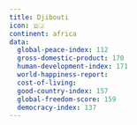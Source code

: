 ```yaml
---
title: Djibouti
icon: 🇩🇯
continent: africa
data:
  global-peace-index: 112
  gross-domestic-product: 170
  human-development-index: 171
  world-happiness-report:
  cost-of-living:
  good-country-index: 157
  global-freedom-score: 159
  democracy-index: 137
---
```

